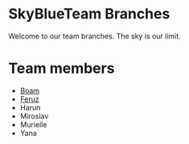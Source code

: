 # SkyBlueTeam Branches
Welcome to our team branches. The sky is our limit.

# Team members
 * [Boam](./Boam.md)
 * [Feruz](./Feruz.md)
 * Harun
 * Miroslav
 * Murielle
* Yana